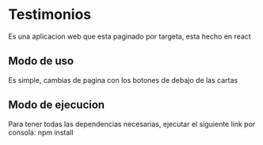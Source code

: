 # Testimonios
Es una aplicacion web que esta paginado por targeta, esta hecho en react

## Modo de uso
Es simple, cambias de pagina con los botones de debajo de las cartas

## Modo de ejecucion
 Para tener todas las dependencias necesarias, ejecutar el siguiente link por consola: npm install
